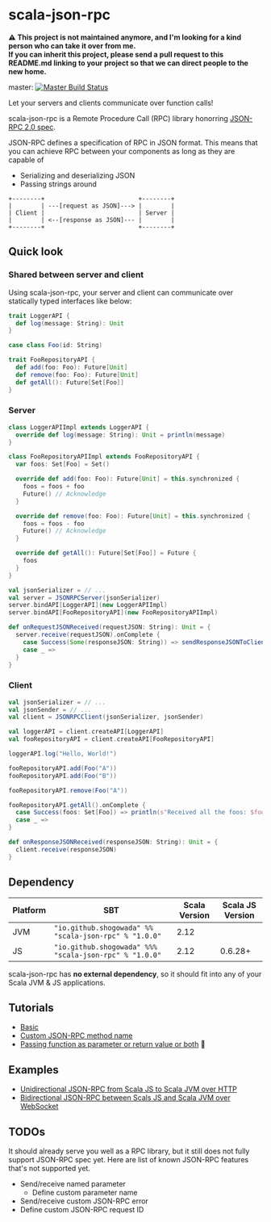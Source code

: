 # scala-json-rpc

**⚠️ This project is not maintained anymore, and I'm looking for a kind person who can take it over from me.  
If you can inherit this project, please send a pull request to this README.md linking to your project so that we can direct people to the new home.**

master: [![Master Build Status](https://travis-ci.org/shogowada/scala-json-rpc.svg?branch=master)](https://travis-ci.org/shogowada/scala-json-rpc)

Let your servers and clients communicate over function calls!

scala-json-rpc is a Remote Procedure Call (RPC) library honorring [JSON-RPC 2.0 spec](http://www.jsonrpc.org).

JSON-RPC defines a specification of RPC in JSON format. This means that you can achieve RPC between your components as long as they are capable of

- Serializing and deserializing JSON
- Passing strings around

```
+--------+                          +--------+
|        | ---[request as JSON]---> |        |
| Client |                          | Server |
|        | <--[response as JSON]--- |        |
+--------+                          +--------+
```

## Quick look

### Shared between server and client

Using scala-json-rpc, your server and client can communicate over statically typed interfaces like below:

```scala
trait LoggerAPI {
  def log(message: String): Unit
}

case class Foo(id: String)

trait FooRepositoryAPI {
  def add(foo: Foo): Future[Unit]
  def remove(foo: Foo): Future[Unit]
  def getAll(): Future[Set[Foo]]
}
```

### Server

```scala
class LoggerAPIImpl extends LoggerAPI {
  override def log(message: String): Unit = println(message)
}

class FooRepositoryAPIImpl extends FooRepositoryAPI {
  var foos: Set[Foo] = Set()

  override def add(foo: Foo): Future[Unit] = this.synchronized {
    foos = foos + foo
    Future() // Acknowledge
  }

  override def remove(foo: Foo): Future[Unit] = this.synchronized {
    foos = foos - foo
    Future() // Acknowledge
  }

  override def getAll(): Future[Set[Foo]] = Future {
    foos
  }
}

val jsonSerializer = // ...
val server = JSONRPCServer(jsonSerializer)
server.bindAPI[LoggerAPI](new LoggerAPIImpl)
server.bindAPI[FooRepositoryAPI](new FooRepositoryAPIImpl)

def onRequestJSONReceived(requestJSON: String): Unit = {
  server.receive(requestJSON).onComplete {
    case Success(Some(responseJSON: String)) => sendResponseJSONToClient(responseJSON)
    case _ =>
  }
}
```

### Client

```scala
val jsonSerializer = // ...
val jsonSender = // ...
val client = JSONRPCClient(jsonSerializer, jsonSender)

val loggerAPI = client.createAPI[LoggerAPI]
val fooRepositoryAPI = client.createAPI[FooRepositoryAPI]

loggerAPI.log("Hello, World!")

fooRepositoryAPI.add(Foo("A"))
fooRepositoryAPI.add(Foo("B"))

fooRepositoryAPI.remove(Foo("A"))

fooRepositoryAPI.getAll().onComplete {
  case Success(foos: Set[Foo]) => println(s"Received all the foos: $foos")
  case _ =>
}

def onResponseJSONReceived(responseJSON: String): Unit = {
  client.receive(responseJSON)
}
```

## Dependency

|Platform|SBT|Scala Version|Scala JS Version|
|---|---|---|---|
|JVM|```"io.github.shogowada" %% "scala-json-rpc" % "1.0.0"```|2.12||
|JS|```"io.github.shogowada" %%% "scala-json-rpc" % "1.0.0"```|2.12|0.6.28+|

scala-json-rpc has **no external dependency**, so it should fit into any of your Scala JVM & JS applications.

## Tutorials

- [Basic](/tutorials/basic.md)
- [Custom JSON-RPC method name](/tutorials/custom-json-rpc-method-name.md)
- [Passing function as parameter or return value or both](/tutorials/passing-function-as-parameter-or-return-value-or-both.md) :tada:

## Examples

- [Unidirectional JSON-RPC from Scala JS to Scala JVM over HTTP](/examples/e2e)
- [Bidirectional JSON-RPC between Scals JS and Scala JVM over WebSocket](/examples/e2e-web-socket)

## TODOs

It should already serve you well as a RPC library, but it still does not fully support JSON-RPC spec yet. Here are list of known JSON-RPC features that's not supported yet.

- Send/receive named parameter
    - Define custom parameter name
- Send/receive custom JSON-RPC error
- Define custom JSON-RPC request ID
